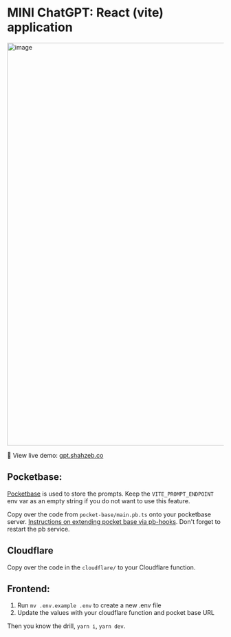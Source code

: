 # MINI ChatGPT: React (vite) application

<img width="935" alt="image" src="https://github.com/shahzeb1/mini-gpt/assets/1383831/391ca7b1-0e44-435d-80bc-ef0011a29b7f">

🚀 View live demo: [gpt.shahzeb.co](https://gpt.shahzeb.co)

## Pocketbase:

[Pocketbase](https://pocketbase.io/) is used to store the prompts. Keep the `VITE_PROMPT_ENDPOINT` env var as an empty string if you do not want to use this feature.

Copy over the code from `pocket-base/main.pb.ts` onto your pocketbase server. [Instructions on extending pocket base via pb-hooks](https://pocketbase.io/docs/js-overview). Don't forget to restart the pb service.

## Cloudflare

Copy over the code in the `cloudflare/` to your Cloudflare function.

## Frontend:

1. Run `mv .env.example .env` to create a new .env file
1. Update the values with your cloudflare function and pocket base URL

Then you know the drill, `yarn i`, `yarn dev`.
